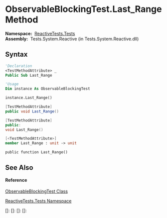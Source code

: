 # ObservableBlockingTest.Last\_Range Method

**Namespace:**  [ReactiveTests.Tests](ReactiveTests.Tests\ReactiveTests.Tests.md)  
**Assembly:**  Tests.System.Reactive (in Tests.System.Reactive.dll)

## Syntax

```vb
'Declaration
<TestMethodAttribute> _
Public Sub Last_Range
```

```vb
'Usage
Dim instance As ObservableBlockingTest

instance.Last_Range()
```

```csharp
[TestMethodAttribute]
public void Last_Range()
```

```c++
[TestMethodAttribute]
public:
void Last_Range()
```

```fsharp
[<TestMethodAttribute>]
member Last_Range : unit -> unit 
```

```jscript
public function Last_Range()
```

## See Also

#### Reference

[ObservableBlockingTest Class](ObservableBlockingTest\ObservableBlockingTest.md)

[ReactiveTests.Tests Namespace](ReactiveTests.Tests\ReactiveTests.Tests.md)

[]: 
[]: 
[]: 
[]: 